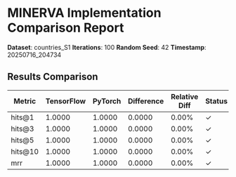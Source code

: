 # MINERVA Implementation Comparison Report

**Dataset**: countries_S1
**Iterations**: 100
**Random Seed**: 42
**Timestamp**: 20250716_204734
## Results Comparison

| Metric | TensorFlow | PyTorch | Difference | Relative Diff | Status |
|--------|------------|---------|------------|---------------|--------|
| hits@1 | 1.0000 | 1.0000 | 0.0000 | 0.00% | ✓ |
| hits@3 | 1.0000 | 1.0000 | 0.0000 | 0.00% | ✓ |
| hits@5 | 1.0000 | 1.0000 | 0.0000 | 0.00% | ✓ |
| hits@10 | 1.0000 | 1.0000 | 0.0000 | 0.00% | ✓ |
| mrr | 1.0000 | 1.0000 | 0.0000 | 0.00% | ✓ |
